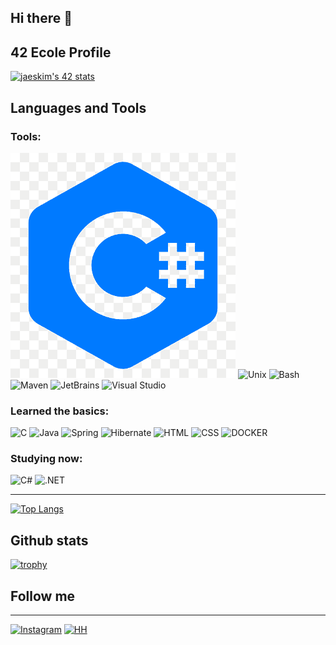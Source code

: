 ## Hi there 👋

## 42 Ecole Profile
[![jaeskim's 42 stats](https://badge42.herokuapp.com/api/stats/jberegon?privacyEmail=true)](https://github.com/JaeSeoKim/badge42)

## Languages and Tools
### Tools:

![Image alt](https://github.com/vasekva/vasekva/raw/main/icons/c-sharp.png)
![Unix](https://img.shields.io/badge/-Unix-5C2D91?style=plastic&logo=unix)
![Bash](https://img.shields.io/badge/-Bash-5C2D91?style=plastic&logo=bash)
![Maven](https://img.shields.io/badge/-Maven-5C2D91?style=plastic&logo=maven)
![JetBrains](https://img.shields.io/badge/-JetBrains_IDE-5C2D91?style=plastic&logo=jetbrains)
<img alt="Visual Studio" src="https://img.shields.io/badge/VisualStudio-5C2D91.svg?style=plastic&logo=visual-studio&logoColor=white"/>

### Learned the basics:

![C](https://img.shields.io/badge/-C-0066CC?style=for-the-badge&logo=c&logoColor=white)
![Java](https://img.shields.io/badge/-Java-CC0000?style=for-the-badge&logo=java&logoColor=white)
![Spring](https://img.shields.io/badge/-Spring-CCCCCF?style=for-the-badge&logo=spring)
![Hibernate](https://img.shields.io/badge/-Hibernate-996633?style=for-the-badge&logo=hibernate)
![HTML](https://img.shields.io/badge/-HTML-FF6600?style=for-the-badge&logo=html)
![CSS](https://img.shields.io/badge/-CSS-0066CC?style=for-the-badge&logo=css)
![DOCKER](https://img.shields.io/badge/-DOCKER-99CCFF?style=for-the-badge&logo=docker)

### Studying now:

![C#](https://img.shields.io/badge/-C_Sharp-9933FF?style=for-the-badge&logo=csharp)
![.NET](https://img.shields.io/badge/-Framework-9933FF?style=for-the-badge&logo=.net)

---
[![Top Langs](https://github-readme-stats.vercel.app/api/top-langs/?username=vasekva&layout=compact)](https://github.com/anuraghazra/github-readme-stats)

[comment]: <> ([![Anurag's GitHub stats]&#40;https://github-readme-stats.vercel.app/api?username=vasekva&show_icons=true&theme=tokyonight&#41;]&#40;https://github.com/anuraghazra/github-readme-stats&#41;)
## Github stats
[![trophy](https://github-profile-trophy.vercel.app/?username=vasekva&theme=onedark)](https://github.com/ryo-ma/github-profile-vasekva)

## Follow me

---
[![Instagram](https://img.shields.io/badge/-Instagram-9966CC?style=for-the-badge&logo=instagram)](https://www.instagram.com/_datmol/)
[![HH](https://img.shields.io/badge/-hh.ru-CC0033?style=for-the-badge&logo=hh)](https://kazan.hh.ru/resume/0ec471d5ff08c69af70039ed1f6747355a5478)
